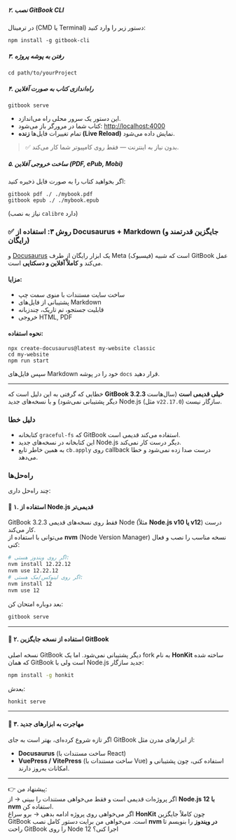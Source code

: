 ##### ۲. نصب GitBook CLI
در ترمینال (CMD یا Terminal) دستور زیر را وارد کنید:
```shell ln=false
npm install -g gitbook-cli
```
##### ۳. رفتن به پوشه پروژه
```shell ln=false
cd path/to/yourProject
```
##### ۴. راه‌اندازی کتاب به صورت آفلاین
```shell ln=false
gitbook serve
```
- این دستور یک سرور محلی راه می‌اندازد.
- کتاب شما در مرورگر باز می‌شود: [http://localhost:4000](http://localhost:4000)
- تمام تغییرات فایل‌ها **زنده (Live Reload)** نمایش داده می‌شود.
> ✅ بدون نیاز به اینترنت — فقط روی کامپیوتر شما کار می‌کند.
##### ۵. ساخت خروجی آفلاین (PDF, ePub, Mobi)
اگر بخواهید کتاب را به صورت فایل ذخیره کنید:
```shell ln=false
gitbook pdf ./ ./mybook.pdf
gitbook epub ./ ./mybook.epub
```
(نیاز به نصب `calibre` دارد)
### ✅ روش ۳: استفاده از **Docusaurus + Markdown** (جایگزین قدرتمند و رایگان)
و [Docusaurus](https://docusaurus.io) یک ابزار رایگان از طرف Meta (فیسبوک) است که شبیه GitBook عمل می‌کند و **کاملاً آفلاین و دسکتاپی** است.
#### مزایا:
- ساخت سایت مستندات با منوی سمت چپ
- پشتیبانی از فایل‌های Markdown
- قابلیت جستجو، تم تاریک، چندزبانه
- خروجی HTML, PDF
#### نحوه استفاده:
```shell ln=false
npx create-docusaurus@latest my-website classic
cd my-website
npm run start
```
سپس فایل‌های Markdown خود را در پوشه `docs` قرار دهید.

---
خطایی که گرفتی به این دلیل است که **GitBook 3.2.3 خیلی قدیمی است** (سال‌هاست دیگر پشتیبانی نمی‌شود) و با نسخه‌های جدید Node.js (مثل `v22.17.0`) سازگار نیست.
### دلیل خطا
- کتابخانه `graceful-fs` که GitBook استفاده می‌کند قدیمی است.
- این کتابخانه در نسخه‌های جدید Node.js دیگر درست کار نمی‌کند.
- به همین خاطر تابع `cb.apply` روی callback درست صدا زده نمی‌شود و خطا می‌دهد.
### راه‌حل‌ها
چند راه‌حل داری:
#### 🔹 ۱. استفاده از Node.js قدیمی‌تر
GitBook 3.2.3 فقط روی نسخه‌های قدیمی Node (مثلاً **Node.js v10 یا v12**) درست کار می‌کند.  
می‌توانی با استفاده از **nvm** (Node Version Manager) نسخه مناسب را نصب و فعال کنی:
```bash
# اگر روی ویندوز هستی:
nvm install 12.22.12
nvm use 12.22.12
# اگر روی لینوکس/مک هستی:
nvm install 12
nvm use 12
```
بعد دوباره امتحان کن:
```bash
gitbook serve
```
---
#### 🔹 ۲. استفاده از نسخه جایگزین GitBook
نسخه اصلی GitBook دیگر پشتیبانی نمی‌شود. اما یک fork به نام **HonKit** ساخته شده که همان GitBook است ولی با Node.js جدید سازگار:
```bash
npm install -g honkit
```
بعدش:
```bash
honkit serve
```
---
#### 🔹 ۳. مهاجرت به ابزارهای جدید
اگر تازه شروع کرده‌ای، بهتر است به جای GitBook از ابزارهای مدرن مثل:
- **Docusaurus** (ساخت مستندات با React)
- **VuePress / VitePress** (ساخت مستندات با Vue)
استفاده کنی، چون پشتیبانی و امکانات به‌روز دارند.
---
👉 پیشنهاد من:  
اگر پروژه‌ات قدیمی است و فقط می‌خواهی مستندات را ببینی → از **Node.js 12 با nvm** استفاده کن.  
اگر می‌خواهی روی پروژه ادامه بدهی → برو سراغ **HonKit** چون کاملاً جایگزین GitBook است.
می‌خواهی من برایت دستور کامل نصب **nvm در ویندوز** را بنویسم تا راحت GitBook را روی Node 12 اجرا کنی؟